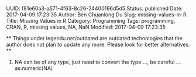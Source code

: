 UUID: f81e60a3-a571-4f63-8c26-24400196d5d5
Status: published
Date: 2017-04-09 17:23:35
Author: Ben Chuanlong Du
Slug: missing-values-in-R
Title: Missing Values in R
Category: Programming
Tags: programming, CRAN, R, missing values, NA, NaN
Modified: 2017-04-09 17:23:35

**
Things under legendu.net/outdated are outdated technologies 
that the author does not plan to update any more. 
Please look for better alternatives.
**

1. NA can be of any type, just need to convert the type ..., be careful .... as.numeric(NA)
